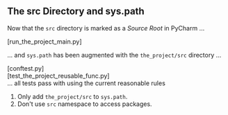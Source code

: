 ##  The src Directory and sys.path
Now that the `src` directory is marked as a _Source Root_ in PyCharm …

\[run_the_project_main.py]

… and `sys.path` has been augmented with the `the_project/src` directory
…

\[conftest.py]  
\[test_the_project_reusable_func.py]  
… all tests pass with using the current reasonable rules

1. Only add `the_project/src` to `sys.path`.
2. Don't use `src` namespace to access packages.
